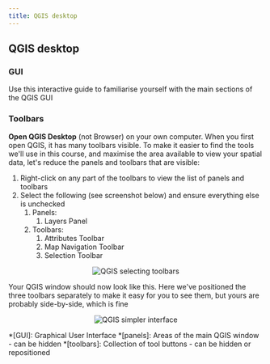 ```yaml
---
title: QGIS desktop
---
```



## QGIS desktop

### GUI
Use this interactive guide to familiarise yourself with the main sections of the QGIS GUI

<div id='h5p-qgis-gui'></div>

### Toolbars

**Open QGIS Desktop** (not Browser) on your own computer.  When you first open QGIS, it has many toolbars visible.  To make it easier to find the tools we'll use in this course, and maximise the area available to view your spatial data, let's reduce the panels and toolbars that are visible:
1. Right-click on any part of the toolbars to view the list of panels and toolbars
2. Select the following (see screenshot below) and ensure everything else is unchecked
   1. Panels: 
      1. Layers Panel
   2. Toolbars: 
      1. Attributes Toolbar
      2. Map Navigation Toolbar
      3. Selection Toolbar


<center><img src="{{site.baseurl}}/src/img/QGIS_ToolbarSelection.png" alt="QGIS selecting toolbars"></center>  


Your QGIS window should now look like this.  Here we've positioned the three toolbars separately to make it easy for you to see them, but yours are probably side-by-side, which is fine  

<center><img src="{{site.baseurl}}/src/img/QGIS_SimpleGUI.png" alt="QGIS simpler interface"></center>


*[GUI]: Graphical User Interface
*[panels]: Areas of the main QGIS window - can be hidden
*[toolbars]: Collection of tool buttons - can be hidden or repositioned


<script type="text/javascript">
  const el = document.getElementById('h5p-qgis-gui');
  const options = {
  // 5pJsonPath:  '/h5p-folder',
  // frameJs: '/assets/frame.bundle.js',
  // frameCss: '/assets/styles/h5p.css',
  h5pJsonPath:  '../../../src/h5p/QGIS_GUI',
  frameJs: '../../../src/h5p/standAlonePlayer/frame.bundle.js',
  frameCss: '../../../src/h5p/standAlonePlayer/styles/h5p.css',
  }
  new H5PStandalone.H5P(el, options);
</script>

